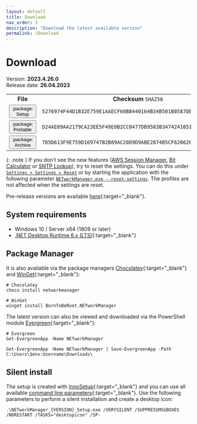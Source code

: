 ```yaml
---
layout: default
title: Download
nav_order: 3
description: "Download the latest available version"
permalink: /Download
---
```


# Download

Version: **2023.4.26.0** <br />
Release date: **26.04.2023**

<table>
  <tr>
    <td style="text-align: center;">
      <b>File</b>
    </td>
    <td style="text-align: center;">
      <b>Checksum</b> <code>SHA256</code>
    </td>
  </tr>
  <tr>
    <td>
      <a href='https://github.com/BornToBeRoot/NETworkManager/releases/download/2023.4.26.0/NETworkManager_2023.4.26.0_Setup.exe' style="text-decoration: none;" target="_blank">
        <span class="fs-5">
          <button type="button" name="button" class="btn btn-primary">:package: Setup</button>
        </span>
      </a>
    </td>
    <td>
      <code>5276974F44D1B32E759E1AAECF60B8440164B34B501B0587DEACB367AA1FF304</code>
    </td>
  </tr>
  <tr>
    <td>
      <a href='https://github.com/BornToBeRoot/NETworkManager/releases/download/2023.4.26.0/NETworkManager_2023.4.26.0_Portable.zip' style="text-decoration: none;" target="_blank">
        <span class="fs-5">
          <button type="button" name="button" class="btn btn-primary">:package: Portable</button>
        </span>
      </a>
    </td>
    <td>
      <code>D24AE09AA2179CA23EE5F49E0B2CC0477DB9583B3474241051693E243D512668</code>
    </td>
  </tr>
  <tr>
    <td>
      <a href='https://github.com/BornToBeRoot/NETworkManager/releases/download/2023.4.26.0/NETworkManager_2023.4.26.0_Archive.zip' style="text-decoration: none;" target="_blank">
        <span class="fs-5">
          <button type="button" name="button" class="btn btn-primary">:package: Archive</button>
        </span>
      </a> 
    </td>
    <td>
      <code>7D5D613F9E759D169747B2B89AC20D9D9ABE2874B5CF620620F471963D52247D</code>
    </td>
  </tr>
</table>

{: .note }
If you don't see the new features ([AWS Session Manager](/NETworkManager//Documentation/Application/AWSSessionManager), [Bit Calculator](/NETworkManager//Documentation/Application/BitCalculator) or [SNTP Lookup](/NETworkManager//Documentation/Application/SNTPLookup)), try to reset the settings. You can do this under [`Settings > Settings > Reset`](/NETworkManager//Documentation/Settings/Settings#reset) or by starting the application with the following parameter [`NETworkManager.exe --reset-settings`](/NETworkManager//Documentation/CommandLineArguments#--reset-settings). The profiles are not affected when the settings are reset.

Pre-release versions are available [here](https://github.com/BornToBeRoot/NETworkManager/releases){:target="\_blank"}.

## System requirements

- Windows 10 / Server x64 (1809 or later)
- [.NET Desktop Runtime 6.x (LTS)](https://dotnet.microsoft.com/download/dotnet/6.0){:target="\_blank"}

## Package Manager

It is also available via the package managers [Chocolatey](https://chocolatey.org/packages/NETworkManager){:target="\_blank"} and [WinGet](https://github.com/microsoft/winget-pkgs/tree/master/manifests/b/BornToBeRoot/NETworkManager/){:target="\_blank"}:

```
# Chocolatey
choco install networkmanager

# WinGet
winget install BornToBeRoot.NETworkManager
```

The latest version can also be viewed and downloaded via the PowerShell module [Evergreen](https://github.com/aaronparker/evergreen){:target="\_blank"}:

```
# Evergreen
Get-EvergreenApp -Name NETworkManager

Get-EvergreenApp -Name NETworkManager | Save-EvergreenApp -Path C:\Users\$env:Username\Downloads\
```

## Silent install

The setup is created with [InnoSetup](https://jrsoftware.org/isinfo.php){:target="\_blank"} and you can use all available [command line parameters](https://jrsoftware.org/ishelp/index.php?topic=setupcmdline){:target="\_blank"}. Use the following parameters to perform a silent installation and create a desktop icon:

```
.\NETworkManager_{VERSION}_Setup.exe /VERYSILENT /SUPPRESSMSGBOXES /NORESTART /TASKS="desktopicon" /SP-
```
